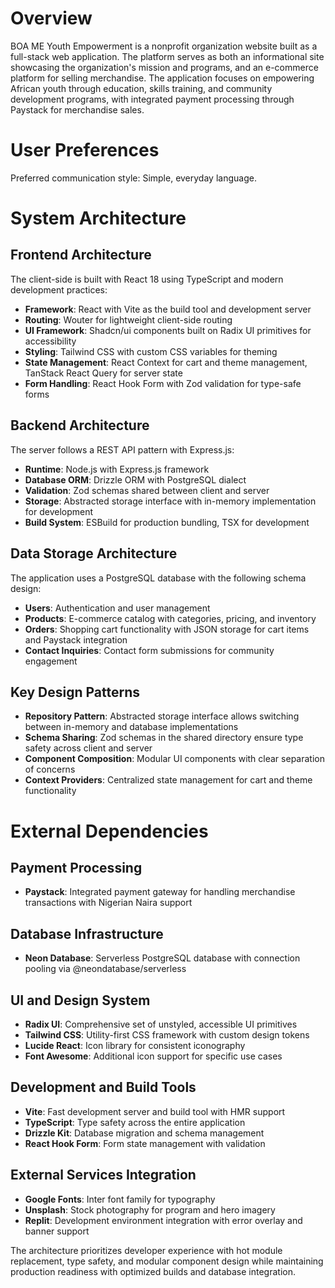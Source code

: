 # Overview

BOA ME Youth Empowerment is a nonprofit organization website built as a full-stack web application. The platform serves as both an informational site showcasing the organization's mission and programs, and an e-commerce platform for selling merchandise. The application focuses on empowering African youth through education, skills training, and community development programs, with integrated payment processing through Paystack for merchandise sales.

# User Preferences

Preferred communication style: Simple, everyday language.

# System Architecture

## Frontend Architecture
The client-side is built with React 18 using TypeScript and modern development practices:

- **Framework**: React with Vite as the build tool and development server
- **Routing**: Wouter for lightweight client-side routing
- **UI Framework**: Shadcn/ui components built on Radix UI primitives for accessibility
- **Styling**: Tailwind CSS with custom CSS variables for theming
- **State Management**: React Context for cart and theme management, TanStack React Query for server state
- **Form Handling**: React Hook Form with Zod validation for type-safe forms

## Backend Architecture
The server follows a REST API pattern with Express.js:

- **Runtime**: Node.js with Express.js framework
- **Database ORM**: Drizzle ORM with PostgreSQL dialect
- **Validation**: Zod schemas shared between client and server
- **Storage**: Abstracted storage interface with in-memory implementation for development
- **Build System**: ESBuild for production bundling, TSX for development

## Data Storage Architecture
The application uses a PostgreSQL database with the following schema design:

- **Users**: Authentication and user management
- **Products**: E-commerce catalog with categories, pricing, and inventory
- **Orders**: Shopping cart functionality with JSON storage for cart items and Paystack integration
- **Contact Inquiries**: Contact form submissions for community engagement

## Key Design Patterns
- **Repository Pattern**: Abstracted storage interface allows switching between in-memory and database implementations
- **Schema Sharing**: Zod schemas in the shared directory ensure type safety across client and server
- **Component Composition**: Modular UI components with clear separation of concerns
- **Context Providers**: Centralized state management for cart and theme functionality

# External Dependencies

## Payment Processing
- **Paystack**: Integrated payment gateway for handling merchandise transactions with Nigerian Naira support

## Database Infrastructure
- **Neon Database**: Serverless PostgreSQL database with connection pooling via @neondatabase/serverless

## UI and Design System
- **Radix UI**: Comprehensive set of unstyled, accessible UI primitives
- **Tailwind CSS**: Utility-first CSS framework with custom design tokens
- **Lucide React**: Icon library for consistent iconography
- **Font Awesome**: Additional icon support for specific use cases

## Development and Build Tools
- **Vite**: Fast development server and build tool with HMR support
- **TypeScript**: Type safety across the entire application
- **Drizzle Kit**: Database migration and schema management
- **React Hook Form**: Form state management with validation

## External Services Integration
- **Google Fonts**: Inter font family for typography
- **Unsplash**: Stock photography for program and hero imagery
- **Replit**: Development environment integration with error overlay and banner support

The architecture prioritizes developer experience with hot module replacement, type safety, and modular component design while maintaining production readiness with optimized builds and database integration.